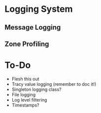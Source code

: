 # Logging System

## Message Logging

## Zone Profiling

# To-Do

- Flesh this out
- Tracy value logging (remember to doc it!)
- Singleton logging class?
- File logging
- Log level filtering
- Timestamps?
